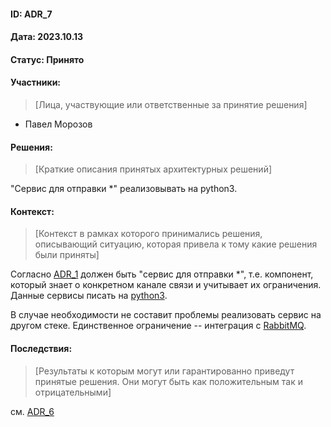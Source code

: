 #### ID: ADR_7

#### Дата: 2023.10.13

#### Статус: Принято

#### Участники:
> [Лица, участвующие или ответственные за принятие решения]
* Павел Морозов

#### Решения:
> [Краткие описания принятых архитектурных решений]

"Сервис для отправки *" реализовывать на python3.

#### Контекст:
> [Контекст в рамках которого принимались решения, описывающий ситуацию, которая привела к тому какие решения были приняты]

Согласно [ADR_1](ADR/ADR_1.md) должен быть "сервис для отправки *", т.е. компонент, который знает о конкретном канале связи и учитывает их ограничения. Данные сервисы писать на [python3](https://www.python.org).

В случае необходимости не составит проблемы реализовать сервис на другом стеке. Единственное ограничение -- интеграция с [RabbitMQ](https://www.rabbitmq.com).

#### Последствия:
> [Результаты к которым могут или гарантированно приведут принятые решения. Они могут быть как положительным так и отрицательными]

см. [ADR_6](ADR/ADR_6.md)
